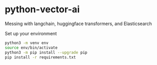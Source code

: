 # python-vector-ai
Messing with langchain, huggingface transformers, and Elasticsearch

Set up your environment

```sh
python3 -m venv env
source env/bin/activate
python3 -m pip install --upgrade pip
pip install -r requirements.txt
```
